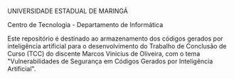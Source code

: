 UNIVERSIDADE ESTADUAL DE MARINGÁ

Centro de Tecnologia - Departamento de Informática

Este repositório é destinado ao armazenamento dos códigos gerados por inteligência artificial para o desenvolvimento do Trabalho de Conclusão de Curso (TCC) do discente Marcos Vinicius de Oliveira, com o tema "Vulnerabilidades de Segurança em Códigos Gerados por Inteligência Artificial".

